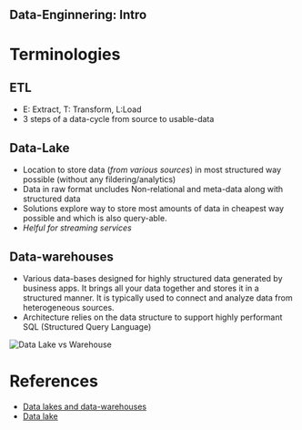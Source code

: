 ## Data-Enginnering: Intro
# Terminologies 

## ETL 

* E: Extract, T: Transform, L:Load 
* 3 steps of a data-cycle from source to usable-data

## Data-Lake
* Location to store data (*from various sources*) in most structured way possible (without any fildering/analytics)
* Data in raw format uncludes Non-relational and meta-data along with structured data
* Solutions explore way to store most amounts of data in cheapest way possible and which is also query-able. 
* *Helful for streaming services*


## Data-warehouses

* Various data-bases designed for highly structured data generated by business apps. It brings all your data together and stores it in a structured manner. It is typically used to connect and analyze data from heterogeneous sources.
* Architecture relies on the data structure to support highly performant SQL (Structured Query Language) 


![Data Lake vs Warehouse](https://www.qubole.com/wp-content/uploads/2020/12/Dl-vs-DW-infograph-1000x563.png)

# References

* [Data lakes and data-warehouses](https://www.qubole.com/data-lakes-vs-data-warehouses-the-co-existence-argument)
* [Data lake](https://aws.amazon.com/big-data/datalakes-and-analytics/what-is-a-data-lake/)